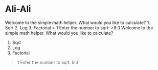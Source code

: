 # Ali-Ali
Welcome to the simple math helper. What would you like to calculate? 1. Sqrt 2. Log 3. Factorial > 1 Enter the number to sqrt: >9 3
Welcome to the simple math helper.
What would you like to calculate?
1. Sqrt
2. Log
3. Factorial
> 1
Enter the number to sqrt:
>9
3
